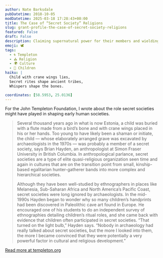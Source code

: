 ```yaml
---
author: Nate Barksdale
pubDatetime: 2018-10-05
modDatetime: 2025-03-18 17:28:43+00:00
title: The Case of “Secret Society” Religions
slug: grant-profile-the-case-of-secret-society-religions
featured: False
draft: False
description: Claiming supernatural power for their members and wielding lasting economic influence, secret societies may represent a key stage in human institution-building
emoji: 🕊️
tags:
  - 🌀 Templeton
  - ⛪ Religion
  - 🌍 Culture
  - 👶 Children
haiku: |
  Child with crane wings lies,  
  Secret rites shape ancient tribes,  
  Whispers shape the bones.

coordinates: [58.5953, 25.0136]
---
```


For the John Templeton Foundation, I wrote about the role secret societies might have played in shaping early human societies.

> Several thousand years ago in what is now Estonia, a child was buried with a flute made from a bird’s bone and with crane wings placed in his or her hands. Too young to have likely been a shaman or initiate, the child — whose elaborately arranged grave was excavated by archaeologists in the 1970s — was probably a member of a secret society, says Brian Hayden, an anthropologist at Simon Fraser University in British Columbia. In anthropological parlance, secret societies are a type of elite quasi-religious organization seen time and again in cultures that are on the transition point from small, kinship-based egalitarian hunter-gatherer bands into more complex and hierarchical societies.
>
> Although they have been well-studied by ethnographers in places like Melanesia, Sub-Saharan Africa and North America’s Pacific Coast, secret societies were long ignored by archaeologists. In the mid-1990s Hayden began to wonder why so many children’s handprints had been discovered in Paleolithic cave art found in Europe. He encouraged one of his students to do an independent survey of ethnographies detailing children’s ritual roles, and she came back with evidence that children often participated in secret societies. “That turned on the light bulb,” Hayden says. “Nobody in archaeology had really talked about secret societies, but the more I looked into them, the more I became convinced that they were potentially a very powerful factor in cultural and religious development.”

[Read more at templeton.org](https://www.templeton.org/grant/the-role-of-religion-in-social-change-the-case-of-secret-society-religions)
